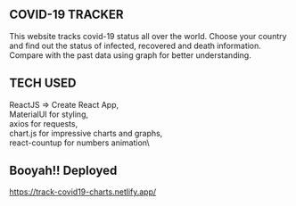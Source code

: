 ## COVID-19 TRACKER

This website tracks covid-19 status all over the world. Choose your country and find out the status of infected, recovered and death information. Compare with the past data using graph for better understanding. 

## TECH USED

ReactJS => Create React App,\
MaterialUI for styling,\
axios for requests,\
chart.js for impressive charts and graphs,\
react-countup for numbers animation\

## Booyah!! Deployed

https://track-covid19-charts.netlify.app/
